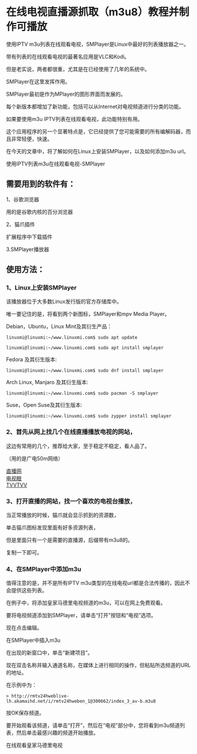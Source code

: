 # 在线电视直播源抓取（m3u8）教程并制作可播放

使用IPTV m3u列表在线观看电视，SMPlayer是Linux中最好的列表播放器之一。

带有列表的在线观看电视的最著名应用是VLC和Kodi。

但是老实说，两者都很重，尤其是在已经使用了几年的系统中。

SMPlayer在这里发挥作用。

SMPlayer最初是作为MPlayer的图形界面而发展的。

每个新版本都增加了新功能，包括可以从Internet对电视频道进行分类的功能。

如果要使用m3u IPTV列表在线观看电视，此功能特别有用。

这个应用程序的另一个显著特点是，它已经提供了您可能需要的所有编解码器，而且非常轻便，快速。

在今天的文章中，将了解如何在Linux上安装SMPlayer，以及如何添加m3u url。

使用IPTV列表m3u在线观看电视-SMPlayer

## 需要用到的软件有：

1、谷歌浏览器      

用的是谷歌内核的百分浏览器 

2、猫爪插件         

扩展程序中下载插件   

3.SMPlayer播放器

## 使用方法：

### 1、Linux上安装SMPlayer

该播放器位于大多数Linux发行版的官方存储库中。

唯一要记住的是，将看到两个新图标，SMPlayer和mpv Media Player。

Debian，Ubuntu，Linux Mint及其衍生产品：

```
linuxmi@linuxmi:~/www.linuxmi.com$ sudo apt update

linuxmi@linuxmi:~/www.linuxmi.com$ sudo apt install smplayer
```

Fedora 及其衍生版本:

```
linuxmi@linuxmi:~/www.linuxmi.com$ sudo dnf install smplayer
```

Arch Linux, Manjaro 及其衍生版本:

```
linuxmi@linuxmi:~/www.linuxmi.com$ sudo pacman -S smplayer
```

Suse，Open Suse及其衍生版本:

```
linuxmi@linuxmi:~/www.linuxmi.com$ sudo zypper install smplayer
```

### 2、首先从网上找几个在线直播播放电视的网站，

这边有常用的几个，推荐给大家，至于稳定不稳定，看人品了。

（用的是广电50m网络）

[直播网](http://www.zhiboo.net/)    
[电视眼](http://www.tvyan.com/)    
[TVVTVV](http://tvvtvv.com/)    

### 3、打开直播的网站，找一个喜欢的电视台播放，

当正常播放的时候，猫爪就会显示抓到的资源数，

单击猫爪图标发现里面有好多资源列表，

但是里面只有一个是需要的直播源，后缀带有m3u8的。

复制一下即可。

### 4、在SMPlayer中添加m3u

值得注意的是，并不是所有IPTV m3u类型的在线电视url都是合法传播的，因此不会提供这些列表。

在例子中，将添加皇家马德里电视频道的m3u，可以在网上免费观看。

要将电视频道添加到SMPlayer，请单击“打开”按钮和“电视”选项。

现在点击编辑。

在SMPlayer中插入m3u

在出现的新窗口中，单击“新建项目”。

现在双击名称并输入通道名称，在媒体上进行相同的操作，但粘贴所选频道的URL的地址。

在示例中为：

```
> http://rmtv24hweblive-lh.akamaihd.net/i/rmtv24hweben_1@300662/index_3_av-b.m3u8
```

按OK保存频道。

要开始观看该频道，请单击“打开”，然后在“电视”部分中，您将看到m3u频道列表，然后单击最感兴趣的频道开始播放。

在线观看皇家马德里电视
